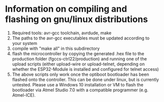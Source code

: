 # Information on compiling and flashing on gnu/linux distributions

1. Required tools: avr-gcc toolchain, avrdude, make
2. The paths to the avr-gcc executables must be updated according to your system
3. compile with "make all" in this subdirectory
4. flash the microcontroller by copying the generated .hex file to the production folder (fgccs-ctrl22/production) and running one of the upload scripts (either upload-wire or upload-telnet, depending on whether the ESP32-Module is installed and configured for telnet access)
5. The above scripts only work once the optiboot bootloader has been flashed onto the controller. This can be done under linux, but is currently untested. Please use a Windows 10 installation or VM to flash the bootloader via Atmel Studio 7.0 with a compatible programmer (e.g. Atmel-ICE).

